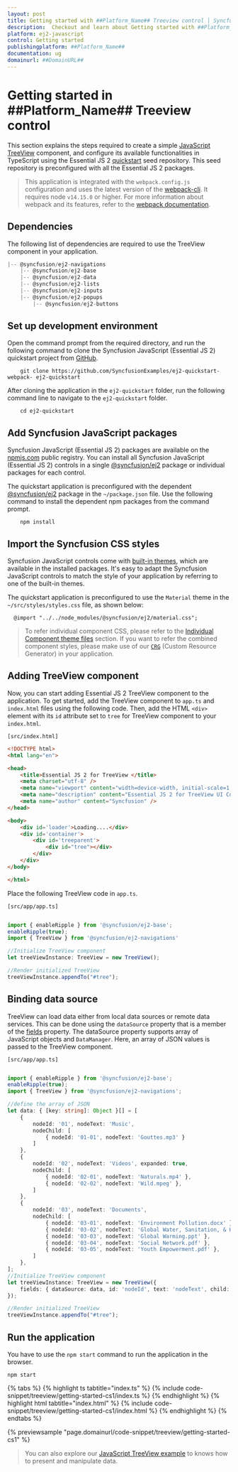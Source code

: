 ```yaml
---
layout: post
title: Getting started with ##Platform_Name## Treeview control | Syncfusion
description:  Checkout and learn about Getting started with ##Platform_Name## Treeview control of Syncfusion Essential JS 2 and more details.
platform: ej2-javascript
control: Getting started 
publishingplatform: ##Platform_Name##
documentation: ug
domainurl: ##DomainURL##
---
```


# Getting started in ##Platform_Name## Treeview control

This section explains the steps required to create a simple [JavaScript TreeView](https://www.syncfusion.com/javascript-ui-controls/js-treeview) component, and configure its available functionalities in TypeScript using the Essential JS 2 [quickstart](https://github.com/SyncfusionExamples/ej2-quickstart-webpack-) seed repository. This seed repository is preconfigured with all the Essential JS 2 packages.

> This application is integrated with the `webpack.config.js` configuration and uses the latest version of the [webpack-cli](https://webpack.js.org/api/cli/#commands). It requires node `v14.15.0` or higher. For more information about webpack and its features, refer to the [webpack documentation](https://webpack.js.org/guides/getting-started/).

## Dependencies

The following list of dependencies are required to use the TreeView component in your application.

```javascript
|-- @syncfusion/ej2-navigations
    |-- @syncfusion/ej2-base
    |-- @syncfusion/ej2-data
    |-- @syncfusion/ej2-lists
    |-- @syncfusion/ej2-inputs
    |-- @syncfusion/ej2-popups
        |-- @syncfusion/ej2-buttons
```

## Set up development environment

Open the command prompt from the required directory, and run the following command to clone the Syncfusion JavaScript (Essential JS 2) quickstart project from [GitHub](https://github.com/SyncfusionExamples/ej2-quickstart-webpack-).

```
    git clone https://github.com/SyncfusionExamples/ej2-quickstart-webpack- ej2-quickstart
```

After cloning the application in the `ej2-quickstart` folder, run the following command line to navigate to the `ej2-quickstart` folder.

```
    cd ej2-quickstart
```

## Add Syncfusion JavaScript packages

Syncfusion JavaScript (Essential JS 2) packages are available on the [npmjs.com](https://www.npmjs.com/~syncfusionorg) public registry. You can install all Syncfusion JavaScript (Essential JS 2) controls in a single [@syncfusion/ej2](https://www.npmjs.com/package/@syncfusion/ej2) package or individual packages for each control.

The quickstart application is preconfigured with the dependent [@syncfusion/ej2](https://www.npmjs.com/package/@syncfusion/ej2) package in the `~/package.json` file. Use the following command to install the dependent npm packages from the command prompt.

```
    npm install
```

## Import the Syncfusion CSS styles

Syncfusion JavaScript controls come with [built-in themes](https://ej2.syncfusion.com/documentation/appearance/theme/), which are available in the installed packages. It's easy to adapt the Syncfusion JavaScript controls to match the style of your application by referring to one of the built-in themes.

The quickstart application is preconfigured to use the `Material` theme in the `~/src/styles/styles.css` file, as shown below: 

```
  @import "../../node_modules/@syncfusion/ej2/material.css";
```

> To refer individual component CSS, please refer to the [Individual Component theme files](../appearance/theme/#referring-individual-control-theme) section. If you want to refer the combined component styles, please make use of our [`CRG`](https://crg.syncfusion.com/) (Custom Resource Generator) in your application.

## Adding TreeView component

Now, you can start adding Essential JS 2 TreeView component to the application. To get started, add the TreeView component to `app.ts` and `index.html` files using the following code. Then, add the HTML `<div>` element with its `id` attribute set to `tree` for TreeView component to your `index.html`.

`[src/index.html]`

```html
<!DOCTYPE html>
<html lang="en">

<head>
    <title>Essential JS 2 for TreeView </title>
    <meta charset="utf-8" />
    <meta name="viewport" content="width=device-width, initial-scale=1.0" />
    <meta name="description" content="Essential JS 2 for TreeView UI Control" />
    <meta name="author" content="Syncfusion" />
</head>

<body>
    <div id='loader'>Loading....</div>
    <div id='container'>
        <div id='treeparent'>
            <div id="tree"></div>
        </div>
    </div>
</body>

</html>
```

Place the following TreeView code in `app.ts`.

`[src/app/app.ts]`

```ts

import { enableRipple } from '@syncfusion/ej2-base';
enableRipple(true);
import { TreeView } from '@syncfusion/ej2-navigations'

//Initialize TreeView component
let treeViewInstance: TreeView = new TreeView();

//Render initialized TreeView
treeViewInstance.appendTo("#tree");
```

## Binding data source

TreeView can load data either from local data sources or remote data services. This can be done using the `dataSource` property that is a member of the [fields](../api/treeview#fields) property. The dataSource property supports array of JavaScript objects and `DataManager`. Here, an array of JSON values is passed to the TreeView component.

`[src/app/app.ts]`

```ts

import { enableRipple } from '@syncfusion/ej2-base';
enableRipple(true);
import { TreeView } from '@syncfusion/ej2-navigations';

//define the array of JSON
let data: { [key: string]: Object }[] = [
    {
        nodeId: '01', nodeText: 'Music',
        nodeChild: [
            { nodeId: '01-01', nodeText: 'Gouttes.mp3' }
        ]
    },
    {
        nodeId: '02', nodeText: 'Videos', expanded: true,
        nodeChild: [
            { nodeId: '02-01', nodeText: 'Naturals.mp4' },
            { nodeId: '02-02', nodeText: 'Wild.mpeg' },
        ]
    },
    {
        nodeId: '03', nodeText: 'Documents',
        nodeChild: [
            { nodeId: '03-01', nodeText: 'Environment Pollution.docx' },
            { nodeId: '03-02', nodeText: 'Global Water, Sanitation, & Hygiene.docx' },
            { nodeId: '03-03', nodeText: 'Global Warming.ppt' },
            { nodeId: '03-04', nodeText: 'Social Network.pdf' },
            { nodeId: '03-05', nodeText: 'Youth Empowerment.pdf' },
        ]
    },
];
//Initialize TreeView component
let treeViewInstance: TreeView = new TreeView({
    fields: { dataSource: data, id: 'nodeId', text: 'nodeText', child: 'nodeChild' }
});

//Render initialized TreeView
treeViewInstance.appendTo("#tree");
```

## Run the application

You have to use the `npm start` command to run the application in the browser.

```
npm start
```

{% tabs %}
{% highlight ts tabtitle="index.ts" %}
{% include code-snippet/treeview/getting-started-cs1/index.ts %}
{% endhighlight %}
{% highlight html tabtitle="index.html" %}
{% include code-snippet/treeview/getting-started-cs1/index.html %}
{% endhighlight %}
{% endtabs %}
          
{% previewsample "page.domainurl/code-snippet/treeview/getting-started-cs1" %}

> You can also explore our [JavaScript TreeView example](https://ej2.syncfusion.com/demos/#/material/treeview/default.html) to knows how to present and manipulate data.